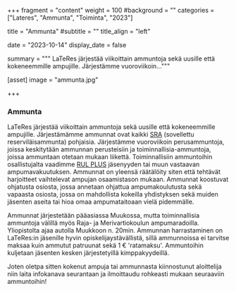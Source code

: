 +++
fragment = "content"
weight = 100
#background = ""
categories = ["Lateres", "Ammunta", "Toiminta", "2023"]

title = "Ammunta"
#subtitle = ""
title_align = "left"

date = "2023-10-14"
display_date = false

summary = """
LaTeRes järjestää viikoittain ammuntoja sekä uusille että kokeneemmille ampujille. Järjestämme vuoroviikoin..."""

[asset]
image = "ammunta.jpg"

+++

### Ammunta

LaTeRes järjestää viikoittain ammuntoja sekä uusille että kokeneemmille ampujille. Järjestämämme ammunnat ovat kaikki [SRA](https://resul.fi/sra/) (sovellettu reserviläisammunta) pohjaisia. Järjestämme vuoroviikoin perusammuntoja, joissa keskitytään ammunnan perusteisiin ja toiminnallisia-ammuntoja, joissa ammuntaan otetaan mukaan liikettä. Toiminnallisiin ammuntoihin osallistujalta vaadimme [RUL PLUS](https://www.rul.fi/jasenille/rul-plus/) jäsenyyden tai muun vastaavan ampumavakuutuksen. Ammunnat on yleensä räätälöity siten että tehtävät harjoitteet vaihtelevat ampujan osaamistason mukaan. Ammunnat koostuvat ohjatusta osiosta, jossa annetaan ohjattua ampumakoulutusta sekä vapaasta osiosta, jossa on mahdollista kokeilla yhdistyksen sekä muiden jäsenten aseita tai hioa omaa ampumataitoaan vielä pidemmälle. 

Ammunnat järjestetään pääasiassa Muukossa, mutta toiminnallisia ammuntoja välillä myös Raja- ja Merivartiokoulun ampumaradoilla. Yliopistolta ajaa autolla Muukkoon n. 20min. Ammunnan harrastaminen on LaTeRes:in jäsenille hyvin opiskelijaystävällistä, sillä ammunnoissa ei tarvitse maksaa kuin ammutut patruunat sekä 1 € 'ratamaksu'. Ammuntoihin kuljetaan jäsenten kesken järjestetyillä kimppakyydeillä.

Joten oletpa sitten kokenut ampuja tai ammunnasta kiinnostunut aloittelija niin laita infokanava seurantaan ja ilmoittaudu rohkeasti mukaan seuraaviin ammuntoihin!
